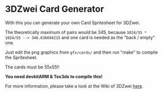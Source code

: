 # 3DZwei Card Generator

With this you can generate your own Card Spritesheet for 3DZwei.

The theoretically maximum of pairs would be 345, because `1024/55 * 1024/55 --> 346.636694215` and one card is needed as the "back / empty" one.

Just edit the png graphics from `gfx/cards/` and then run "make" to compile the Spritesheet.

The cards must be 55x55!!

**You need devkitARM & Tex3ds to compile this!**

For more information, please take a look at the Wiki of 3DZwei [here](https://github.com/SuperSaiyajinStackZ/3DZwei/wiki).